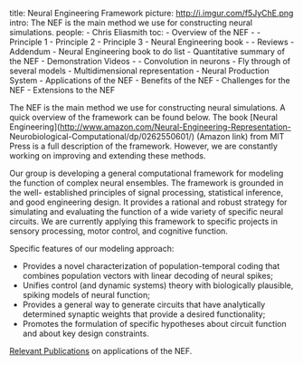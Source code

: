 title: Neural Engineering Framework
picture: http://i.imgur.com/f5JyChE.png
intro: The NEF is the main method we use for constructing neural simulations.
people:
    - Chris Eliasmith
toc:
    - Overview of the NEF
    - - Principle 1
      - Principle 2
      - Principle 3
    - Neural Engineering book
    - - Reviews
      - Addendum
      - Neural Engineering book to do list
    - Quantitative summary of the NEF
    - Demonstration Videos
    - - Convolution in neurons
      - Fly through of several models
      - Multidimensional representation
      - Neural Production System
    - Applications of the NEF
    - Benefits of the NEF
    - Challenges for the NEF
    - Extensions to the NEF

The NEF is the main method we use for constructing neural simulations. A quick
overview of the framework can be found below. The book [Neural
Engineering](http://www.amazon.com/Neural-Engineering-Representation-
Neurobiological-Computational/dp/0262550601/) (Amazon link) from MIT Press is
a full description of the framework. However, we are constantly working on
improving and extending these methods.

Our group is developing a general computational framework for modeling the
function of complex neural ensembles. The framework is grounded in the well-
established principles of signal processing, statistical inference, and good
engineering design. It provides a rational and robust strategy for simulating
and evaluating the function of a wide variety of specific neural circuits. We
are currently applying this framework to specific projects in sensory
processing, motor control, and cognitive function.

Specific features of our modeling approach:

* Provides a novel characterization of population-temporal coding that combines population vectors with linear decoding of neural spikes;
* Unifies control (and dynamic systems) theory with biologically plausible, spiking models of neural function;
* Provides a general way to generate circuits that have analytically determined synaptic weights that provide a desired functionality;
* Promotes the formulation of specific hypotheses about circuit function and about key design constraints.

[Relevant Publications](?q=biblio/term/NEF/) on applications of the NEF.
